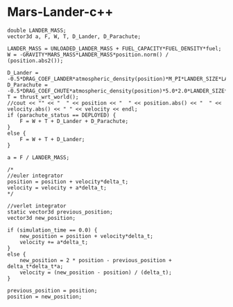 # Mars-Lander-c++

	double LANDER_MASS;
	vector3d a, F, W, T, D_Lander, D_Parachute;

	LANDER_MASS = UNLOADED_LANDER_MASS + FUEL_CAPACITY*FUEL_DENSITY*fuel;
	W = -GRAVITY*MARS_MASS*LANDER_MASS*position.norm() / (position.abs2());
	
	D_Lander = -0.5*DRAG_COEF_LANDER*atmospheric_density(position)*M_PI*LANDER_SIZE*LANDER_SIZE*velocity.abs2()*velocity.norm();
	D_Parachute = -0.5*DRAG_COEF_CHUTE*atmospheric_density(position)*5.0*2.0*LANDER_SIZE*2.0*LANDER_SIZE*velocity.abs2()*velocity.norm();
	T = thrust_wrt_world();
	//cout << "" << "  " << position << "  " << position.abs() << "  " << velocity.abs() << " " << velocity << endl;
	if (parachute_status == DEPLOYED) {
		F = W + T + D_Lander + D_Parachute;
	}
	else {
		F = W + T + D_Lander;
	}
	
	a = F / LANDER_MASS;

	/*
	//euler integrator
	position = position + velocity*delta_t;
	velocity = velocity + a*delta_t;
	*/
	
	//verlet integrator
	static vector3d previous_position;
	vector3d new_position;

	if (simulation_time == 0.0) {
		new_position = position + velocity*delta_t;
		velocity += a*delta_t;
	}
	else {
		new_position = 2 * position - previous_position + delta_t*delta_t*a;
		velocity = (new_position - position) / (delta_t);
	}

	previous_position = position;
	position = new_position;
	
